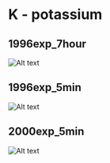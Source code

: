 # K - potassium

## 1996exp_7hour

![Alt text](K_1996exp_7hour.png)

## 1996exp_5min

![Alt text](K_1996exp_5min.png)

## 2000exp_5min

![Alt text](K_2000exp_5min.png)

